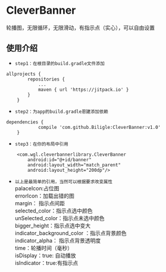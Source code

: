 # CleverBanner
轮播图，无限循环，无限滑动，有指示点（实心），可以自由设置
## 使用介绍
* `step1：在根目录的build.gradle文件添加`<br>
```
allprojects {
		repositories {
			...
			maven { url 'https://jitpack.io' }
		}
	}
```
* `step2：为app的build.gradle恩建添加依赖`<br>
```
dependencies {
	        compile 'com.github.Biligle:CleverBanner:v1.0'
	}
```
* `step3：在你的布局中引用`<br>
```
    <com.wgl.cleverbannerlibrary.CleverBanner
        android:id="@+id/banner"
        android:layout_width="match_parent"
        android:layout_height="200dp"/>
```
* `以上是最简单的引用，当然可以根据要求改变属性`<br>
palaceIcon:占位图<br>
errorIcon：加载出错的图<br>
margin： 指示点间距<br>
selected_color：指示点选中颜色<br>
unSelected_color：指示点未选中颜色<br>
bigger_height：指示点选中变大<br>
indicator_background_color ：指示点背景颜色<br>
indicator_alpha： 指示点背景透明度<br>
time：轮播时间（毫秒）<br>
isDisplay：true: 自动播放<br>
isIndicator：true:有指示点<br>
